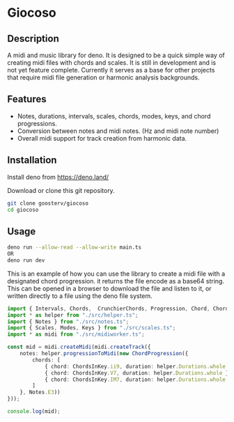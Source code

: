 # Giocoso

## Description
A midi and music library for deno. It is designed to be a quick simple way of creating midi files with chords and scales. It is still in development and is not yet feature complete.
Currently it serves as a base for other projects that require midi file generation or harmonic analysis backgrounds.

## Features
- Notes, durations, intervals, scales, chords, modes, keys, and chord progressions.
- Conversion between notes and midi notes. (Hz and midi note number)
- Overall midi support for track creation from harmonic data.


## Installation

Install deno from https://deno.land/


Download or clone this git repository.

```bash
git clone goosterv/giocoso
cd giocoso
```

## Usage

```bash
deno run --allow-read --allow-write main.ts
OR 
deno run dev
```

This is an example of how you can use the library to create a midi file with a designated chord progression. it returns the file encode as a base64 string. This can be opened in a browser to download the file and listen to it, or written directly to a file using the deno file system.

```ts
import { Intervals, Chords,  CrunchierChords, Progression, Chord, ChordsInKey, ChordProgression } from "./src/chords.ts";
import * as helper from "./src/helper.ts";
import { Notes } from "./src/notes.ts";
import { Scales, Modes, Keys } from "./src/scales.ts";
import * as midi from "./src/midiworker.ts";

const mid = midi.createMidi(midi.createTrack({
	notes: helper.progressionToMidi(new ChordProgression({
		chords: [
			{ chord: ChordsInKey.ii9, duration: helper.Durations.whole },
			{ chord: ChordsInKey.V7, duration: helper.Durations.whole },
            { chord: ChordsInKey.IM7, duration: helper.Durations.whole },
		]
	}, Notes.E3))
}));

console.log(mid);
```